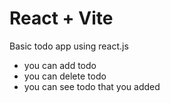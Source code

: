 # React + Vite

Basic todo app using react.js

<ul>
  <li>  you can add todo </li>
  <li>  you can delete todo </li>
  <li>  you can see todo that you added </li>
</ul>
